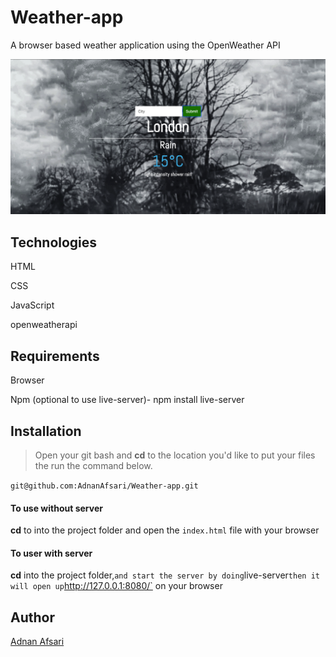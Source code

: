 # Weather-app
A browser based weather application using the OpenWeather API

![Screenshot](weather_app.png "Screenshot")



## Technologies
HTML

CSS

JavaScript

openweatherapi

## Requirements

Browser

Npm (optional to use live-server)- npm install live-server

## Installation
> Open your git bash and **cd** to the location you'd like to put your files the run the command below.

`git@github.com:AdnanAfsari/Weather-app.git`

#### To use without server

**cd** to into the project folder and open the `index.html` file with your browser


#### To user with server

**cd** into the project folder,` and start the server by doing `live-server` then it will open up `http://127.0.0.1:8080/` on your browser

## Author

[Adnan Afsari](https://github.com/AdnanAfsari)

